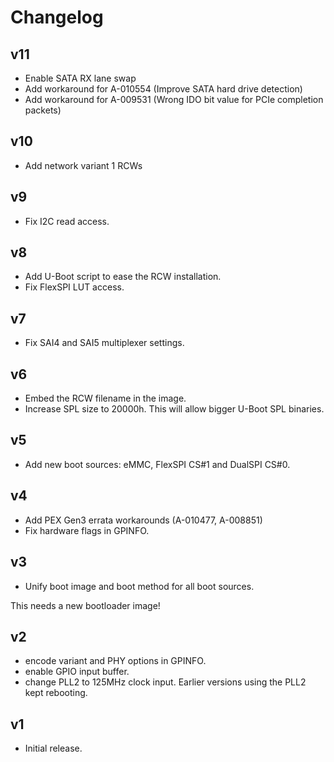 # Changelog

## v11
 - Enable SATA RX lane swap
 - Add workaround for A-010554 (Improve SATA hard drive detection)
 - Add workaround for A-009531 (Wrong IDO bit value for PCIe completion
   packets)

## v10
 - Add network variant 1 RCWs

## v9
 - Fix I2C read access.

## v8
 - Add U-Boot script to ease the RCW installation.
 - Fix FlexSPI LUT access.

## v7
 - Fix SAI4 and SAI5 multiplexer settings.

## v6
 - Embed the RCW filename in the image.
 - Increase SPL size to 20000h. This will allow bigger U-Boot SPL binaries.

## v5
 - Add new boot sources: eMMC, FlexSPI CS#1 and DualSPI CS#0.

## v4
 - Add PEX Gen3 errata workarounds (A-010477, A-008851)
 - Fix hardware flags in GPINFO.

## v3
 - Unify boot image and boot method for all boot sources.

This needs a new bootloader image!

## v2
 - encode variant and PHY options in GPINFO.
 - enable GPIO input buffer.
 - change PLL2 to 125MHz clock input. Earlier versions using the PLL2 kept
   rebooting.

## v1
 - Initial release.
